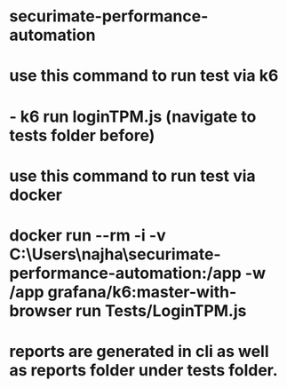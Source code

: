 # securimate-performance-automation
# use this command to run test via k6 
# - k6 run loginTPM.js (navigate to tests folder before)
# use this command to run test via docker 
# docker run --rm -i -v C:\Users\najha\securimate-performance-automation:/app -w /app grafana/k6:master-with-browser run Tests/LoginTPM.js
# reports are generated in cli as well as reports folder under tests folder.
